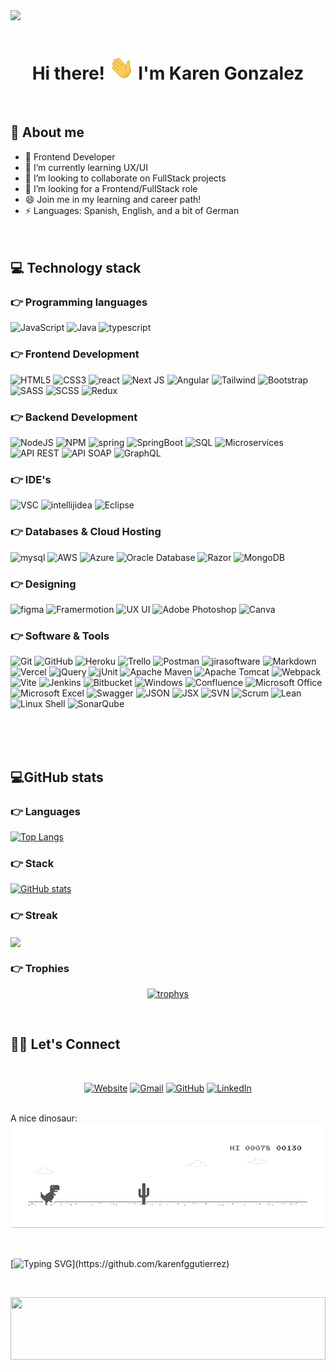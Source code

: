 <picture> <img align="center" src="https://github.com/karenfggutierrez/Images/blob/main/Portada2.gif?raw=true"></picture>
<br/><br/>

  <h1 align="center">
    Hi there! <img src="https://github.com/karenfggutierrez/Images/blob/main/Hi.gif" width="40px"> I'm Karen Gonzalez
  </h1>
<br/>

## 💫 About me
- 🔭 Frontend Developer
- 🌱 I’m currently learning UX/UI
- 👯 I’m looking to collaborate on FullStack projects
- 🤔 I’m looking for a Frontend/FullStack role
- 😄 Join me in my learning and career path!
- ⚡ Languages: Spanish, English, and a bit of German 
<br/><br/><br/>

## 💻 Technology stack

### 👉 Programming languages
![JavaScript](https://img.shields.io/badge/javascript-%23323330.svg?style=for-the-badge&logo=javascript&logoColor=%23F7DF1E)
![Java](https://img.shields.io/badge/java-%23ED8B00.svg?style=for-the-badge&logo=openjdk&logoColor=white)
![typescript](https://img.shields.io/badge/typescript-3178C6.svg?style=for-the-badge&logo=typescript&logoColor=white)

### 👉 Frontend Development
![HTML5](https://img.shields.io/badge/html5-%23E34F26.svg?style=for-the-badge&logo=html5&logoColor=white)
![CSS3](https://img.shields.io/badge/css3-%231572B6.svg?style=for-the-badge&logo=css3&logoColor=white)
![react](https://img.shields.io/badge/react.js-61DAFB.svg?style=for-the-badge&logo=react&logoColor=black)
![Next JS](https://img.shields.io/badge/Next-black?style=for-the-badge&logo=next.js&logoColor=white)
![Angular](https://img.shields.io/badge/Angular%20-%23F7DF1E.svg?&style=for-the-badge&color=DD0031)
![Tailwind](https://img.shields.io/badge/tailwindcss-%2338B2AC.svg?style=for-the-badge&logo=tailwind-css&logoColor=white)
![Bootstrap](https://img.shields.io/badge/bootstrap-%238511FA.svg?style=for-the-badge&logo=bootstrap&logoColor=white)
![SASS](https://img.shields.io/badge/SASS-hotpink.svg?style=for-the-badge&logo=SASS&logoColor=white)
![SCSS](https://img.shields.io/badge/SCSS-grey?style=for-the-badge)
![Redux](https://img.shields.io/badge/redux-%23593d88.svg?style=for-the-badge&logo=redux&logoColor=white)

### 👉 Backend Development
![NodeJS](https://img.shields.io/badge/node.js-6DA55F?style=for-the-badge&logo=node.js&logoColor=white)
![NPM](https://img.shields.io/badge/NPM-%23000000.svg?style=for-the-badge&logo=npm&logoColor=white)
![spring](https://img.shields.io/badge/spring-6DB33F.svg?style=for-the-badge&logo=spring&logoColor=white)
![SpringBoot](https://img.shields.io/badge/SpringBoot-aqua?style=for-the-badge&logo=springboot)
![SQL](https://img.shields.io/badge/SQL-black?style=for-the-badge)
![Microservices](https://img.shields.io/badge/Microservices-brown?style=for-the-badge)
![API REST](https://img.shields.io/badge/API_REST-beige?style=for-the-badge)
![API SOAP](https://img.shields.io/badge/API_SOAP-ivory?style=for-the-badge)
![GraphQL](https://img.shields.io/badge/-GraphQL-E10098?style=for-the-badge&logo=graphql&logoColor=white)

### 👉 IDE's
![VSC](http://img.shields.io/badge/-VS%20Code-000000?style=for-the-badge&logo=Visual-studio-code&logoColor=blue)
![intellijidea](https://img.shields.io/badge/intellij_idea-000000.svg?style=for-the-badge&logo=intellijidea&logoColor=white)
![Eclipse](https://img.shields.io/badge/Eclipse-black?style=for-the-badge&logo=eclipseide&logoColor=white)

### 👉 Databases & Cloud Hosting
![mysql](https://img.shields.io/badge/mysql-4479A1.svg?style=for-the-badge&logo=mysql&logoColor=white)
![AWS](https://img.shields.io/badge/AWS-%23FF9900.svg?style=for-the-badge&logo=amazon-aws&logoColor=white)
![Azure](https://img.shields.io/badge/azure-%230072C6.svg?style=for-the-badge&logo=azure-devops&logoColor=white)
![Oracle Database](https://img.shields.io/badge/Oracle_Database-indigo?style=for-the-badge)
![Razor](https://img.shields.io/badge/Razor-red?style=for-the-badge)
![MongoDB](https://img.shields.io/badge/MongoDB-green?style=for-the-badge&logo=MongoDB&logoColor=White)

### 👉 Designing
![figma](https://img.shields.io/badge/figma-F24E1E.svg?style=for-the-badge&logo=figma&logoColor=white)
![Framermotion](https://img.shields.io/badge/Framermotion-green?style=for-the-badge)
![UX UI](https://img.shields.io/badge/UX%2FUI-pink?style=for-the-badge)
![Adobe Photoshop](https://img.shields.io/badge/adobephotoshop-%2331A8FF.svg?style=for-the-badge&logo=adobephotoshop&logoColor=white)
![Canva](https://img.shields.io/badge/Canva-%2300C4CC.svg?style=for-the-badge&logo=Canva&logoColor=white)

### 👉 Software & Tools
![Git](https://img.shields.io/badge/git%20-%23F05033.svg?&style=for-the-badge&logo=git&logoColor=white)
![GitHub](https://img.shields.io/badge/github-%23121011.svg?style=for-the-badge&logo=github&logoColor=white)
![Heroku](https://img.shields.io/badge/heroku-%23430098.svg?style=for-the-badge&logo=heroku&logoColor=white)
![Trello](https://img.shields.io/badge/Trello-%23026AA7.svg?style=for-the-badge&logo=Trello&logoColor=white)
![Postman](https://img.shields.io/badge/Postman-FF6C37?style=for-the-badge&logo=postman&logoColor=white)
![jirasoftware](https://img.shields.io/badge/jira_software-0052CC.svg?style=for-the-badge&logo=jirasoftware&logoColor=white)
![Markdown](https://img.shields.io/badge/markdown-%23000000.svg?style=for-the-badge&logo=markdown&logoColor=white)
![Vercel](https://img.shields.io/badge/vercel-%23000000.svg?style=for-the-badge&logo=vercel&logoColor=white)
![jQuery](https://img.shields.io/badge/jquery-%230769AD.svg?style=for-the-badge&logo=jquery&logoColor=white)
![jUnit](https://img.shields.io/badge/junit-FF6C37?style=for-the-badge&logo=junit&logoColor=white)
![Apache Maven](https://img.shields.io/badge/Apache_Maven-%23D42029.svg?style=for-the-badge&logo=apache&logoColor=white)
![Apache Tomcat](https://img.shields.io/badge/apache%20tomcat-%23F8DC75.svg?style=for-the-badge&logo=apache-tomcat&logoColor=black)
![Webpack](https://img.shields.io/badge/webpack%20-%23F7DF1E.svg?&style=for-the-badge&color=8ED5FA)
![Vite](https://img.shields.io/badge/Vite-white?style=for-the-badge&logo=vite&logoColor=black)
![Jenkins](https://img.shields.io/badge/jenkins-%232C5263.svg?style=for-the-badge&logo=jenkins&logoColor=white)
![Bitbucket](https://img.shields.io/badge/bitbucket-%230047B3.svg?style=for-the-badge&logo=bitbucket&logoColor=white)
![Windows](https://img.shields.io/badge/Windows-0078D6?style=for-the-badge&logo=windows&logoColor=white)
![Confluence](https://img.shields.io/badge/confluence-%23172BF4.svg?style=for-the-badge&logo=confluence&logoColor=white)
![Microsoft Office](https://img.shields.io/badge/Microsoft_Office-D83B01?style=for-the-badge&logo=microsoft-office&logoColor=white)
![Microsoft Excel](https://img.shields.io/badge/Microsoft_Excel-217346?style=for-the-badge&logo=microsoft-excel&logoColor=white)
![Swagger](https://img.shields.io/badge/Swagger%20-%23F7DF1E.svg?&style=for-the-badge&color=87BE3F)
![JSON](https://img.shields.io/badge/JSON-yellow?style=for-the-badge&logo=json)
![JSX](https://img.shields.io/badge/JSX-silver?style=for-the-badge)
![SVN](https://img.shields.io/badge/SVN-olive?style=for-the-badge)
![Scrum](https://img.shields.io/badge/Scrum-maroon?style=for-the-badge)
![Lean](https://img.shields.io/badge/Lean-green?style=for-the-badge)
![Linux Shell](https://img.shields.io/badge/Linux_Shell-white?style=for-the-badge&logo=linux&logoColor=black)
![SonarQube](https://img.shields.io/badge/SonarQube-pink?style=for-the-badge&logo=sonarqube)

<br/><br/><br/>

## 💻GitHub stats

### 👉 Languages
[![Top Langs](https://github-readme-stats.vercel.app/api/top-langs/?username=karenfggutierrez&layout=donut&hide=roff&theme=nightowl)](https://github.com/karenfggutierrez/github-readme-stats)
<br/>
### 👉 Stack
[![GitHub stats](https://github-readme-stats.vercel.app/api?username=karenfggutierrez&theme=nightowl)](https://github.com/karenfggutierrez/github-readme-stats)
<br/>
### 👉 Streak
<img align="center" src = "https://github-readme-streak-stats.herokuapp.com?user=karenfggutierrez&theme=nightowl&hide_border=false" width = 500>
<br/>

### 👉 Trophies
<p align="center">
 <a href="https://github.com/ryo-ma/github-profile-trophy">
  <img src="https://github-profile-trophy.vercel.app/?username=karenfggutierrez&layout=compact&theme=algolia" alt="trophys" />
 </a>
</p>
<br/>

## 🙋‍♀️ Let's Connect 
<br/>
<p align="center">
  <a href="https://karenfggutierrez.github.io/portfolio"><img src="https://img.icons8.com/bubbles/50/000000/web.png" alt="Website"/></a>
	<a href="mailto:karenfggutierrez@gmail.com"><img src="https://img.icons8.com/bubbles/50/000000/gmail.png" alt="Gmail"/></a>
	<a href="https://github.com/karenfggutierrez"><img src="https://img.icons8.com/bubbles/50/000000/github.png" alt="GitHub"/></a>
	<a href="https://www.linkedin.com/in/karenfggutierrez/"><img src="https://img.icons8.com/bubbles/50/000000/linkedin.png" alt="LinkedIn"/></a>
</p>
<br/>
A nice dinosaur:
<div align="center">
<img align="center" width="500" alt="GIF" src="https://github.com/karenfggutierrez/Images/blob/main/dino.gif" />
</div>
<br/>
<br/>

[![Typing SVG](https://readme-typing-svg.herokuapp.com/?lines=Thanks+For+Visiting!!&color="a349a4")](https://github.com/karenfggutierrez)

<br/>

<picture> <img align="center" width="100%" height="100px" src="https://github.com/karenfggutierrez/Images/blob/main/animatedBanner.gif?raw=true"></picture>
<br/>
